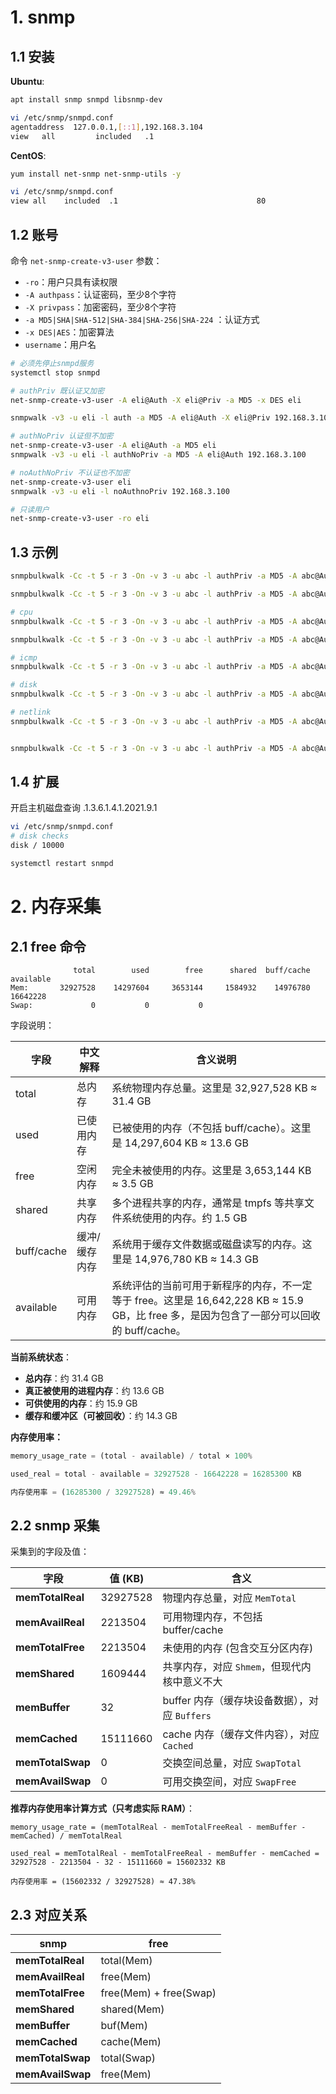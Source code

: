 # 1. snmp

## 1.1 安装

**Ubuntu**:

```bash
apt install snmp snmpd libsnmp-dev

vi /etc/snmp/snmpd.conf
agentaddress  127.0.0.1,[::1],192.168.3.104
view   all         included   .1
```



**CentOS**:

```bash
yum install net-snmp net-snmp-utils -y

vi /etc/snmp/snmpd.conf
view all    included  .1                               80
```



## 1.2 账号

命令 `net-snmp-create-v3-user` 参数：

-  `-ro`：用户只具有读权限
-  `-A authpass`：认证密码，至少8个字符
-  `-X privpass`：加密密码，至少8个字符
-  `-a MD5|SHA|SHA-512|SHA-384|SHA-256|SHA-224` ：认证方式
-  `-x DES|AES`：加密算法
-  `username`：用户名



```bash
# 必须先停止snmpd服务
systemctl stop snmpd

# authPriv 既认证又加密
net-snmp-create-v3-user -A eli@Auth -X eli@Priv -a MD5 -x DES eli

snmpwalk -v3 -u eli -l auth -a MD5 -A eli@Auth -X eli@Priv 192.168.3.100

# authNoPriv 认证但不加密
net-snmp-create-v3-user -A eli@Auth -a MD5 eli
snmpwalk -v3 -u eli -l authNoPriv -a MD5 -A eli@Auth 192.168.3.100

# noAuthNoPriv 不认证也不加密
net-snmp-create-v3-user eli
snmpwalk -v3 -u eli -l noAuthnoPriv 192.168.3.100

# 只读用户
net-snmp-create-v3-user -ro eli
```



## 1.3 示例

```bash
snmpbulkwalk -Cc -t 5 -r 3 -On -v 3 -u abc -l authPriv -a MD5 -A abc@Auth -x DES -X abc@Priv 192.168.3.104 1.3.6.1.2.1.25.2.3.1.3

snmpbulkwalk -Cc -t 5 -r 3 -On -v 3 -u abc -l authPriv -a MD5 -A abc@Auth -x DES -X abc@Priv 192.168.3.104 1.3.6.1.2.1.6.13.1.3

# cpu
snmpbulkwalk -Cc -t 5 -r 3 -On -v 3 -u abc -l authPriv -a MD5 -A abc@Auth -x DES -X abc@Priv 192.168.3.104 .1.3.6.1.4.1.2021.11.9.0

snmpbulkwalk -Cc -t 5 -r 3 -On -v 3 -u abc -l authPriv -a MD5 -A abc@Auth -x DES -X abc@Priv 192.168.3.104 .1.3.6.1.2.1.25.3.2

# icmp
snmpbulkwalk -Cc -t 5 -r 3 -On -v 3 -u abc -l authPriv -a MD5 -A abc@Auth -x DES -X abc@Priv 192.168.3.104 1.3.6.1.2.1.5

# disk
snmpbulkwalk -Cc -t 5 -r 3 -On -v 3 -u abc -l authPriv -a MD5 -A abc@Auth -x DES -X abc@Priv 192.168.3.104 .1.3.6.1.4.1.2021.9

# netlink
snmpbulkwalk -Cc -t 5 -r 3 -On -v 3 -u abc -l authPriv -a MD5 -A abc@Auth -x DES -X abc@Priv 192.168.3.104 .1.3.6.1.2.1.2.1


snmpbulkwalk -Cc -t 5 -r 3 -On -v 3 -u abc -l authPriv -a MD5 -A abc@Auth -x DES -X abc@Priv 192.168.3.104 .1.3.6.1.2.1.25.2.2.0
```



## 1.4 扩展

开启主机磁盘查询 .1.3.6.1.4.1.2021.9.1

```bash
vi /etc/snmp/snmpd.conf
# disk checks
disk / 10000

systemctl restart snmpd
```



# 2. 内存采集

## 2.1 free 命令

```
              total        used        free      shared  buff/cache   available
Mem:       32927528    14297604     3653144     1584932    14976780    16642228
Swap:             0           0           0
```



字段说明：

| 字段       | 中文解释      | 含义说明                                                     |
| ---------- | ------------- | ------------------------------------------------------------ |
| total      | 总内存        | 系统物理内存总量。这里是 32,927,528 KB ≈ 31.4 GB             |
| used       | 已使用内存    | 已被使用的内存（不包括 buff/cache）。这里是 14,297,604 KB ≈ 13.6 GB |
| free       | 空闲内存      | 完全未被使用的内存。这里是 3,653,144 KB ≈ 3.5 GB             |
| shared     | 共享内存      | 多个进程共享的内存，通常是 tmpfs 等共享文件系统使用的内存。约 1.5 GB |
| buff/cache | 缓冲/缓存内存 | 系统用于缓存文件数据或磁盘读写的内存。这里是 14,976,780 KB ≈ 14.3 GB |
| available  | 可用内存      | 系统评估的当前可用于新程序的内存，不一定等于 free。这里是 16,642,228 KB ≈ 15.9 GB，比 free 多，是因为包含了一部分可以回收的 buff/cache。 |



**当前系统状态**：

- **总内存**：约 31.4 GB
- **真正被使用的进程内存**：约 13.6 GB
- **可供使用的内存**：约 15.9 GB
- **缓存和缓冲区（可被回收）**：约 14.3 GB



**内存使用率：**

```python
memory_usage_rate = (total - available) / total × 100%

used_real = total - available = 32927528 - 16642228 = 16285300 KB

内存使用率 = (16285300 / 32927528) ≈ 49.46%
```



## 2.2 snmp 采集

采集到的字段及值：

| 字段             | 值 (KB) |含义                                                     |
| ---------------- | --|-------------------------------------------------------- |
| **memTotalReal** | 32927528 |物理内存总量，对应 `MemTotal`                            |
| **memAvailReal** | 2213504 | 可用物理内存，不包括 buffer/cache |
| **memTotalFree** | 2213504 |未使用的内存 (包含交互分区内存)                         |
| **memShared**    | 1609444 |共享内存，对应 `Shmem`，但现代内核中意义不大             |
| **memBuffer**    | 32 |buffer 内存（缓存块设备数据），对应 `Buffers`            |
| **memCached**    | 15111660 |cache 内存（缓存文件内容），对应 `Cached`                |
| **memTotalSwap** | 0 |交换空间总量，对应 `SwapTotal`                           |
| **memAvailSwap** | 0 |可用交换空间，对应 `SwapFree`                            |



**推荐内存使用率计算方式（只考虑实际 RAM）**：

```
memory_usage_rate = (memTotalReal - memTotalFreeReal - memBuffer - memCached) / memTotalReal

used_real = memTotalReal - memTotalFreeReal - memBuffer - memCached = 32927528 - 2213504 - 32 - 15111660 = 15602332 KB

内存使用率 = (15602332 / 32927528) ≈ 47.38%
```



## 2.3 对应关系

| snmp             | free                  |
| ---------------- | --------------------- |
| **memTotalReal** | total(Mem)            |
| **memAvailReal** | free(Mem)             |
| **memTotalFree** | free(Mem) + free(Swap) |
| **memShared**    | shared(Mem)           |
| **memBuffer**    | buf(Mem)              |
| **memCached**    | cache(Mem)            |
| **memTotalSwap**    | total(Swap)              |
| **memAvailSwap**    | free(Mem)            |